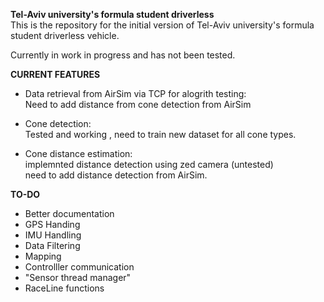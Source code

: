 **Tel-Aviv university's formula student driverless**  
This is the repository for the initial version of Tel-Aviv university's formula student driverless vehicle.  

Currently in work in progress and has not been tested.

**CURRENT FEATURES**  
- Data retrieval from AirSim via TCP for alogrith testing:  
  Need to add distance from cone detection from AirSim  

- Cone detection:  
  Tested and working , need to train new dataset for all cone types.  

- Cone distance estimation:   
  implemnted distance detection using zed camera (untested)   
  need to add distance detection from AirSim.  

**TO-DO**   
- Better documentation
- GPS Handing
- IMU Handling
- Data Filtering
- Mapping
- Controlller communication
- "Sensor thread manager"
- RaceLine functions

